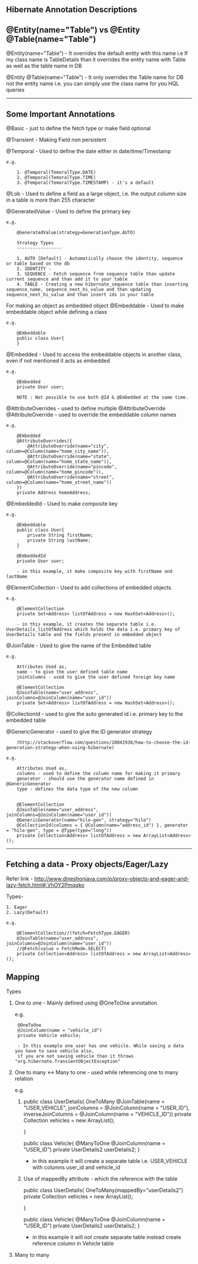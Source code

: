 Hibernate Annotation Descriptions
--------------------------------------------------


@Entity(name="Table") vs @Entity @Table(name="Table")
--------------------------------------------------------
@Entity(name="Table") - It overrides the default entity with this name i.e If my class name is TableDetails than it overrides the entity name with Table as well as the table name in DB

 @Entity
 @Table(name="Table") -  It only overrides the Table name for DB not the entity name i.e. you can simply use the class name for you HQL queries
 
----------------------------- 
 
Some Important Annotations
--------------------------------------------------
 
 @Basic - just to define the fetch type or make field optional
 
 @Transient - Making Field non persistent
 
 @Temporal - Used to define the date either in date/time/Timestamp
 	
	e.g.
 	
	 	1. @Temporal(TemoralType.DATE)
	 	2. @Temporal(TemoralType.TIME)
	 	3. @Temporal(TemoralType.TIMESTAMP) - it's a default 	
 	
 @Lob - Used to define a field as a large object, i.e. the output column size in a table is more than 255 character 
 
 @GeneratedValue - Used to define the primary key 
 	
	e.g.
	
		@GeneratedValue(strategy=GenerationType.AUTO)
 	
 		Strategy Types
 		-----------------
 	
	 	1. AUTO [Default] - Automatically choose the identity, sequence  or table based on the db
	 	2. IDENTITY - 
	 	3. SEQUENCE - Fetch sequence from sequence table than update current sequence and than add it to your table
	 	4. TABLE - Creating a new hibernate_sequence table than inserting sequence_name, sequence_next_hi_value and than updating sequence_next_hi_value and than insert ids in your table


For making an object as embedded object
@Embeddable - Used to make embeddable object while defining a class 
	
	e.g.
	 
		@Embeddable
		public class User{
		}
 
 @Embedded - Used to access the embeddable objects in another class, even if not mentioned it acts as embedded
 	
	e.g.
	 
		@Embedded
		private User user;
		
		NOTE : Not possible to use both @Id & @Embedded at the same time.
		
@AttributeOverrides - used to define multiple @AttributeOverride
@AttributeOverride - used to override the embeddable column names
	
	e.g.
		
		@Embedded
		@AttributeOverrides({
			@AttributeOverride(name="city", column=@Column(name="home_city_name")),
			@AttributeOverride(name="state", column=@Column(name="home_state_name")),
			@AttributeOverride(name="pincode", column=@Column(name="home_pincode")),
			@AttributeOverride(name="street", column=@Column(name="home_street_name"))
		})
		private Address homeAddress;
		
@EmbeddedId - Used to make composite key
	
	e.g.
	
		@Embeddable
		public class User{
			private String firstName;
			private String lastName;
		}
		
		@EmbeddedId
		private User user;
		
		- in this example, it make composite key with firstName and lastName 
 
 @ElementCollection -  Used to add collections of embedded objects. 
 	
	e.g.
	
		@ElementCollection
		private Set<Address> listOfAddress = new HashSet<Address>();
		
		- in this example, it creates the separate table i.e. UserDetails_listOfAddress which holds the data i.e. primary key of UserDetails table and the fields present in embedded object
 
 @JoinTable -  Used to give the name of the Embedded table  
 	
	e.g.
	
		Attributes Used as,
		name - to give the user defined table name 
		joinColumns - used to give the user defined foreign key name
		
		@ElementCollection
		@JoinTable(name="user_address", joinColumns=@JoinColumn(name="user_id"))
		private Set<Address> listOfAddress = new HashSet<Address>();
		
@CollectionId - used to give the auto generated id i.e. primary key to the embedded table

@GenericGenerator - used to give the ID generator strategy 
		
		(http://stackoverflow.com/questions/10041938/how-to-choose-the-id-generation-strategy-when-using-hibernate) 	
 	
	e.g.
	
		Attributes Used as,
		columns - used to define the column name for making it primary 
		generator - should use the generator name defined in @GenericGenerator 
		type - defines the data type of the new column 
		
		
		@ElementCollection
		@JoinTable(name="user_address", joinColumns=@JoinColumn(name="user_id"))	
		@GenericGenerator(name="hilo-gen", strategy="hilo")
		@CollectionId(columns = { @Column(name="address_id") }, generator = "hilo-gen", type = @Type(type="long"))
		private Collection<Address> listOfAddress = new ArrayList<Address>();
------------------------------------------------------

Fetching a data - Proxy objects/Eager/Lazy
-------------------------------------------

Refer link - http://www.dineshonjava.com/p/proxy-objects-and-eager-and-lazy-fetch.html#.VhOY2Pmqqko 

Types-

	1. Eager
	2. Lazy(Default) 
	
	e.g.
	
		@ElementCollection//(fetch=FetchType.EAGER)
		@JoinTable(name="user_address", joinColumns=@JoinColumn(name="user_id"))
		//@Fetch(value = FetchMode.SELECT)	
		private Collection<Address> listOfAddress = new ArrayList<Address>();
 
 Mapping
-------------------------------------------
 
 Types
 	
1. One to one - Mainly defined using @OneToOne annotation. 
	
	e.g.
	
		@OneToOne
		@JoinColumn(name = "vehicle_id")
		private Vehicle vehicle;
		
		- In this example one user has one vehicle. While saving a data you have to save vehicle also,
		if you are not saving vehicle than it throws "org.hibernate.TransientObjectException"  
		
2. One to many <-> Many to one - used while referencing one to many relation

	e.g.
	
	1. 
		public class UserDetails{
			OneToMany
			@JoinTable(name = "USER_VEHICLE", joinColumns = @JoinColumn(name = "USER_ID"), inverseJoinColumns = @JoinColumn(name = "VEHICLE_ID"))
			private Collection<Vehicle> vehicles = new ArrayList<Vehicle>();
	
		}
		
		public class Vehicle{
			@ManyToOne
			@JoinColumn(name = "USER_ID")
			private UserDetails2 userDetails2;
		}
		
		- in this example it will create a separate table i.e. USER_VEHICLE with columns user_id and vehicle_id 
		
	2. Use of mappedBy attribute - which the reference with the table
		
		public class UserDetails{
			OneToMany(mappedBy="userDetails2")			
			private Collection<Vehicle> vehicles = new ArrayList<Vehicle>();
	
		}
		
		public class Vehicle{
			@ManyToOne
			@JoinColumn(name = "USER_ID")
			private UserDetails2 userDetails2;
		}
		
		- in this example it will not create separate table instead create reference column in Vehicle table
			
3. Many to many
	
	